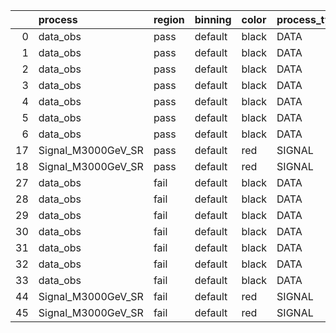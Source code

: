 |    | process            | region   | binning   | color   | process_type   |   scale | variation   | source_filename                                             | source_histname    | alias              | title           |   combine_idx |     lnN |   shapes | syst_type   | direction   | variation_alias   |
|---:|:-------------------|:---------|:----------|:--------|:---------------|--------:|:------------|:------------------------------------------------------------|:-------------------|:-------------------|:----------------|--------------:|--------:|---------:|:------------|:------------|:------------------|
|  0 | data_obs           | pass     | default   | black   | DATA           |       1 | RNN         | ./histograms_for_2DAlphabet_v4/EaDM_Cosmics_Data_SR.root    | hpass_RNNsyst_up   | Cosmics_Data_SR    | Cosmics_Data_SR |           nan | nan     |        1 | shapes      | Up          | RNNsyst           |
|  1 | data_obs           | pass     | default   | black   | DATA           |       1 | RNN         | ./histograms_for_2DAlphabet_v4/EaDM_Cosmics_Data_SR.root    | hpass_RNNsyst_down | Cosmics_Data_SR    | Cosmics_Data_SR |           nan | nan     |        1 | shapes      | Down        | RNNsyst           |
|  2 | data_obs           | pass     | default   | black   | DATA           |       1 | pT          | ./histograms_for_2DAlphabet_v4/EaDM_Cosmics_Data_SR.root    | hpass_pTsyst_up    | Cosmics_Data_SR    | Cosmics_Data_SR |           nan | nan     |        1 | shapes      | Up          | pTsyst            |
|  3 | data_obs           | pass     | default   | black   | DATA           |       1 | pT          | ./histograms_for_2DAlphabet_v4/EaDM_Cosmics_Data_SR.root    | hpass_pTsyst_down  | Cosmics_Data_SR    | Cosmics_Data_SR |           nan | nan     |        1 | shapes      | Down        | pTsyst            |
|  4 | data_obs           | pass     | default   | black   | DATA           |       1 | t0          | ./histograms_for_2DAlphabet_v4/EaDM_Cosmics_Data_SR.root    | hpass_t0syst_up    | Cosmics_Data_SR    | Cosmics_Data_SR |           nan | nan     |        1 | shapes      | Up          | t0syst            |
|  5 | data_obs           | pass     | default   | black   | DATA           |       1 | t0          | ./histograms_for_2DAlphabet_v4/EaDM_Cosmics_Data_SR.root    | hpass_t0syst_down  | Cosmics_Data_SR    | Cosmics_Data_SR |           nan | nan     |        1 | shapes      | Down        | t0syst            |
|  6 | data_obs           | pass     | default   | black   | DATA           |       1 | nominal     | ./histograms_for_2DAlphabet_v4/EaDM_Cosmics_Data_SR.root    | hpass              | Cosmics_Data_SR    | Cosmics_Data_SR |           nan | nan     |      nan | nan         | nan         | nan               |
| 17 | Signal_M3000GeV_SR | pass     | default   | red     | SIGNAL         |       1 | lumi        | ./histograms_for_2DAlphabet_v4/EaDM_Signal_M3000GeV_SR.root | hpass              | Signal_M3000GeV_SR | DM signal       |           nan |   1.001 |      nan | lnN         | nan         | nan               |
| 18 | Signal_M3000GeV_SR | pass     | default   | red     | SIGNAL         |       1 | nominal     | ./histograms_for_2DAlphabet_v4/EaDM_Signal_M3000GeV_SR.root | hpass              | Signal_M3000GeV_SR | DM signal       |           nan | nan     |      nan | nan         | nan         | nan               |
| 27 | data_obs           | fail     | default   | black   | DATA           |       1 | RNN         | ./histograms_for_2DAlphabet_v4/EaDM_Cosmics_Data_SR.root    | hfail_RNNsyst_up   | Cosmics_Data_SR    | Cosmics_Data_SR |           nan | nan     |        1 | shapes      | Up          | RNNsyst           |
| 28 | data_obs           | fail     | default   | black   | DATA           |       1 | RNN         | ./histograms_for_2DAlphabet_v4/EaDM_Cosmics_Data_SR.root    | hfail_RNNsyst_down | Cosmics_Data_SR    | Cosmics_Data_SR |           nan | nan     |        1 | shapes      | Down        | RNNsyst           |
| 29 | data_obs           | fail     | default   | black   | DATA           |       1 | pT          | ./histograms_for_2DAlphabet_v4/EaDM_Cosmics_Data_SR.root    | hfail_pTsyst_up    | Cosmics_Data_SR    | Cosmics_Data_SR |           nan | nan     |        1 | shapes      | Up          | pTsyst            |
| 30 | data_obs           | fail     | default   | black   | DATA           |       1 | pT          | ./histograms_for_2DAlphabet_v4/EaDM_Cosmics_Data_SR.root    | hfail_pTsyst_down  | Cosmics_Data_SR    | Cosmics_Data_SR |           nan | nan     |        1 | shapes      | Down        | pTsyst            |
| 31 | data_obs           | fail     | default   | black   | DATA           |       1 | t0          | ./histograms_for_2DAlphabet_v4/EaDM_Cosmics_Data_SR.root    | hfail_t0syst_up    | Cosmics_Data_SR    | Cosmics_Data_SR |           nan | nan     |        1 | shapes      | Up          | t0syst            |
| 32 | data_obs           | fail     | default   | black   | DATA           |       1 | t0          | ./histograms_for_2DAlphabet_v4/EaDM_Cosmics_Data_SR.root    | hfail_t0syst_down  | Cosmics_Data_SR    | Cosmics_Data_SR |           nan | nan     |        1 | shapes      | Down        | t0syst            |
| 33 | data_obs           | fail     | default   | black   | DATA           |       1 | nominal     | ./histograms_for_2DAlphabet_v4/EaDM_Cosmics_Data_SR.root    | hfail              | Cosmics_Data_SR    | Cosmics_Data_SR |           nan | nan     |      nan | nan         | nan         | nan               |
| 44 | Signal_M3000GeV_SR | fail     | default   | red     | SIGNAL         |       1 | lumi        | ./histograms_for_2DAlphabet_v4/EaDM_Signal_M3000GeV_SR.root | hfail              | Signal_M3000GeV_SR | DM signal       |           nan |   1.001 |      nan | lnN         | nan         | nan               |
| 45 | Signal_M3000GeV_SR | fail     | default   | red     | SIGNAL         |       1 | nominal     | ./histograms_for_2DAlphabet_v4/EaDM_Signal_M3000GeV_SR.root | hfail              | Signal_M3000GeV_SR | DM signal       |           nan | nan     |      nan | nan         | nan         | nan               |